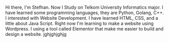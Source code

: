 Hi there, I'm Stefhan. Now I Study on Telkom University Informatics major. I have learned some programming languages, they are Python, Golang, C++. I interested with Website Development. I have learned HTML, CSS, and a little about Java Script. Right now I'm learning to make a website using Wordpress.  I using a tool called Elementor that make me easier to build and design a website.
jghjghjghjg
